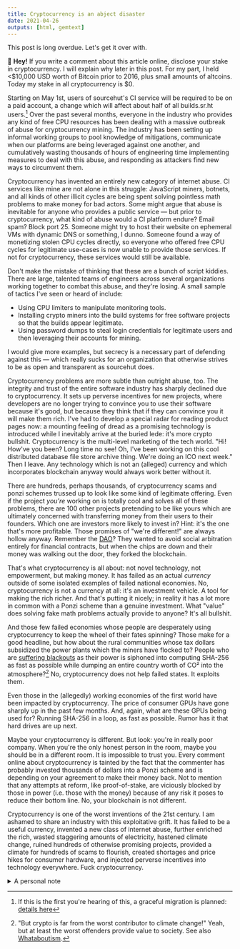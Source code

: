 ```yaml
---
title: Cryptocurrency is an abject disaster
date: 2021-04-26
outputs: [html, gemtext]
---
```


This post is long overdue. Let's get it over with.

<div class="alert alert-danger">
  🛑 <strong>Hey!</strong> If you write a comment about this article online,
  disclose your stake in cryptocurrency. I will explain why later in this post.
  For my part, I held &lt;$10,000 USD worth of Bitcoin prior to 2016, plus small
  amounts of altcoins. Today my stake in all cryptocurrency is $0.
</div>

Starting on May 1st, users of sourcehut's CI service will be required to be on a
paid account, a change which will affect about half of all builds.sr.ht
users.[^1] Over the past several months, everyone in the industry who provides
any kind of free CPU resources has been dealing with a massive outbreak of abuse
for cryptocurrency mining. The industry has been setting up informal working
groups to pool knowledge of mitigations, communicate when our platforms are
being leveraged against one another, and cumulatively wasting thousands of hours
of engineering time implementing measures to deal with this abuse, and
responding as attackers find new ways to circumvent them.

[^1]: If this is the first you're hearing of this, a graceful migration is planned: [details here](https://man.sr.ht/ops/builds.sr.ht-migration.md)

Cryptocurrency has invented an entirely new category of internet abuse. CI
services like mine are not alone in this struggle: JavaScript miners, botnets,
and all kinds of other illicit cycles are being spent solving pointless math
problems to make money for bad actors. Some might argue that abuse is inevitable
for anyone who provides a public service &mdash; but prior to cryptocurrency,
what kind of abuse would a CI platform endure? Email spam? Block port 25.
Someone might try to host their website on ephemeral VMs with dynamic DNS or
something, I dunno. Someone found a way of monetizing stolen CPU cycles
directly, so everyone who offered free CPU cycles for legitimate use-cases is
now unable to provide those services. If not for cryptocurrency, these services
would still be available.

Don't make the mistake of thinking that these are a bunch of script kiddies.
There are large, talented teams of engineers across several organizations
working together to combat this abuse, and they're losing. A small sample of
tactics I've seen or heard of include:

- Using CPU limiters to manipulate monitoring tools.
- Installing crypto miners into the build systems for free software projects so
  that the builds appear legitimate.
- Using password dumps to steal login credentials for legitimate users and then
  leveraging their accounts for mining.

I would give more examples, but secrecy is a necessary part of defending against
this &mdash; which really sucks for an organization that otherwise strives to be
as open and transparent as sourcehut does.

Cryptocurrency problems are more subtle than outright abuse, too. The integrity
and trust of the entire software industry has sharply declined due to
cryptocurrency. It sets up perverse incentives for new projects, where
developers are no longer trying to convince you to use their software because
it's good, but because they think that if they can convince you it will make
them rich. I've had to develop a special radar for reading product pages now: a
mounting feeling of dread as a promising technology is introduced while I
inevitably arrive at the buried lede: it's more crypto bullshit. Cryptocurrency
is the multi-level marketing of the tech world. "Hi! How've you been? Long time
no see! Oh, I've been working on this cool distributed database file store
archive thing. We're doing an ICO next week." Then I leave. Any technology which
is not an (alleged) currency and which incorporates blockchain anyway would
always work better without it.

There are hundreds, perhaps thousands, of cryptocurrency scams and ponzi schemes
trussed up to look like some kind of legitimate offering. Even if the project
*you're* working on is totally cool and solves all of these problems, there
are 100 other projects pretending to be like yours which are ultimately
concerned with transferring money from their users to their founders. Which
one are investors more likely to invest in? Hint: it's the one that's more
profitable. Those promises of "we're different!" are always hollow anyway.
Remember the [DAO][DAO]? They wanted to avoid social arbitration entirely for
financial contracts, but when the chips are down and their money was walking out
the door, they forked the blockchain.

[DAO]: https://en.wikipedia.org/wiki/The_DAO_(organization)

That's what cryptocurrency is all about: not novel technology, not empowerment,
but making money. It has failed as an actual *currency* outside of some
isolated examples of failed national economies. No, cryptocurrency is not a
currency at all: it's an investment vehicle. A tool for making the rich richer.
And that's putting it nicely; in reality it has a lot more in common with a
Ponzi scheme than a genuine investment. What "value" does solving fake math
problems actually provide to anyone? It's all bullshit.

And those few failed economies whose people are desperately using cryptocurrency
to keep the wheel of their fates spinning? Those make for a good headline, but
how about the rural communities whose tax dollars subsidized the power plants
which the miners have flocked to? People who are [suffering blackouts][blackouts]
as their power is siphoned into computing SHA-256 as fast as possible while
dumping an entire country worth of CO² into the atmosphere?[^2] No,
cryptocurrency does not help failed states. It exploits them.

[^2]: "But crypto is far from the worst contributor to climate change!" Yeah, but at least the worst offenders provide value to society. See also [Whataboutism](https://en.wikipedia.org/wiki/Whataboutism).

[blackouts]: https://www.rferl.org/a/bitcoin-blackouts-russian-cryptocurrency-miners-minting-millions-sucking-abkhazia-electricity-grid-dry/30968307.html

Even those in the (allegedly) working economies of the first world have been
impacted by cryptocurrency. The price of consumer GPUs have gone sharply up in
the past few months. And, again, what are these GPUs being used for? Running
SHA-256 in a loop, as fast as possible. Rumor has it that hard drives are up
next.

Maybe your cryptocurrency is different. But look: you're in really poor company.
When you're the only honest person in the room, maybe you should be in a
different room. It is impossible to trust you. Every comment online about
cryptocurrency is tainted by the fact that the commenter has probably invested
thousands of dollars into a Ponzi scheme and is depending on your agreement to
make their money back. Not to mention that any attempts at reform, like
proof-of-stake, are viciously blocked by those in power (i.e. those with the
money) because of any risk it poses to reduce their bottom line. No, your
blockchain is not different.

Cryptocurrency is one of the worst inventions of the 21st century. I am ashamed
to share an industry with this exploitative grift. It has failed to be a useful
currency, invented a new class of internet abuse, further enriched the rich,
wasted staggering amounts of electricity, hastened climate change, ruined
hundreds of otherwise promising projects, provided a climate for hundreds of
scams to flourish, created shortages and price hikes for consumer hardware, and
injected perverse incentives into technology everywhere. Fuck cryptocurrency.

<details>
  <summary>A personal note</summary>
  <p>
  This rant has been a long time coming and is probably one of the most
  justified expressions of anger I've written for this blog yet. However, it
  will probably be the last one.

  <p>
  I realize that my blog has been a source of a lot of negativity in the past,
  and I regret how harsh I've been with some of the projects I've criticised. I
  will make my arguments by example going forward: if I think we can do better,
  I'll do it better, instead of criticising those who are just earnestly trying
  their best.

  <p>
  Thanks for reading 🙂 Let's keep making the software world a better place.
</details>

